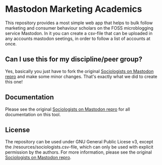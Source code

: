 # Mastodon Marketing Academics

This repository provides a most simple web app that helps to bulk follow marketing and consumer behaviour scholars on the FOSS microblogging service Mastodon. In it you can create a csv-file that can be uploaded in any accounts mastodon seetings, in order to follow a list of accounts at once.

## Can I use this for my discipline/peer group?

Yes, basically you just have to fork the original [Sociologists on Mastodon repro](https://trutzig89182.github.io/Mastodon-Sociologists/) and make some minor changes. That's exactly what we did to create this one!

## Documentation

Please see the original [Sociologists on Mastodon repro](https://trutzig89182.github.io/Mastodon-Sociologists/) for all documentation on this tool. 

## License

The repository can be used under GNU General Public Licese v3, except the /resources/sociologists.csv-file, which can only be used with explicit permission by the authors. For more information, please see the original [Sociologists on Mastodon repro](https://trutzig89182.github.io/Mastodon-Sociologists/).
